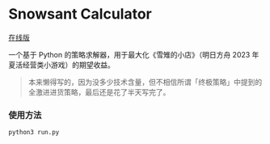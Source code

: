 # Snowsant Calculator

[在线版](https://ark.c-4.cc/snowsant-calculator/)

一个基于 Python 的策略求解器，用于最大化《雪雉的小店》（明日方舟 2023 年夏活经营类小游戏）的期望收益。

> 本来懒得写的，因为没多少技术含量，但不相信所谓「终极策略」中提到的全激进进货策略，最后还是花了半天写完了。

### 使用方法

```
python3 run.py
```
